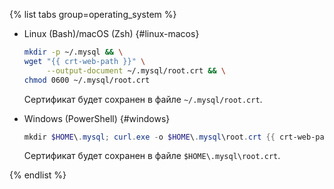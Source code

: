 {% list tabs group=operating_system %}

- Linux (Bash)/macOS (Zsh) {#linux-macos}

   ```bash
   mkdir -p ~/.mysql && \
   wget "{{ crt-web-path }}" \
        --output-document ~/.mysql/root.crt && \
   chmod 0600 ~/.mysql/root.crt
   ```

   Сертификат будет сохранен в файле `~/.mysql/root.crt`.

- Windows (PowerShell) {#windows}

   ```powershell
   mkdir $HOME\.mysql; curl.exe -o $HOME\.mysql\root.crt {{ crt-web-path }}
   ```

   Сертификат будет сохранен в файле `$HOME\.mysql\root.crt`.

{% endlist %}
